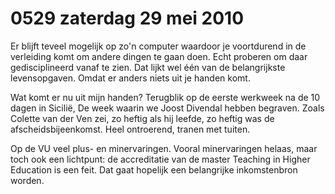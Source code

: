 # 0529 zaterdag 29 mei 2010
Er blijft teveel mogelijk op zo'n computer waardoor je voortdurend in de verleiding komt om andere dingen te gaan doen. Echt proberen om daar gedisciplineerd vanaf te zien. Dat lijkt wel één van de belangrijkste levensopgaven. Omdat er anders niets uit je handen komt. 

Wat komt er nu uit mijn handen? Terugblik op de eerste werkweek na de 10 dagen in Sicilië, De week waarin we Joost Divendal hebben begraven. Zoals Colette van der Ven zei, zo heftig als hij leefde, zo heftig was de afscheidsbijeenkomst. Heel ontroerend, tranen met tuiten.

Op de VU veel plus- en minervaringen. Vooral minervaringen helaas, maar toch ook een lichtpunt: de accreditatie van de master Teaching in Higher Education is een feit. Dat gaat hopelijk een belangrijke inkomstenbron worden.

